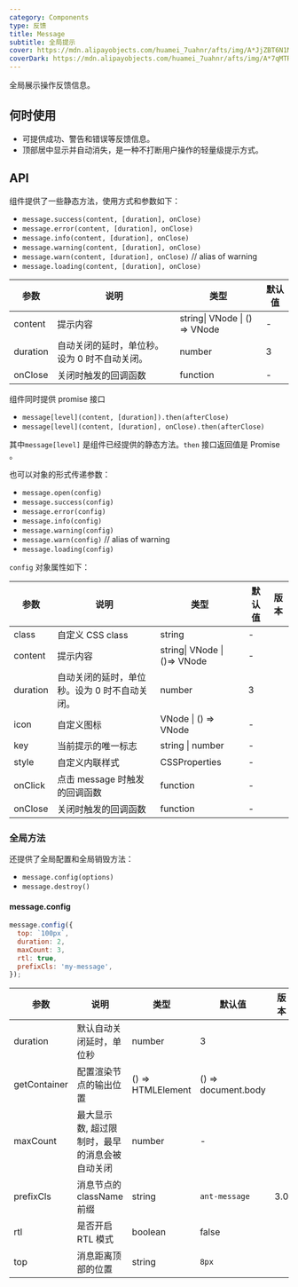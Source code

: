 ```yaml
---
category: Components
type: 反馈
title: Message
subtitle: 全局提示
cover: https://mdn.alipayobjects.com/huamei_7uahnr/afts/img/A*JjZBT6N1MusAAAAAAAAAAAAADrJ8AQ/original
coverDark: https://mdn.alipayobjects.com/huamei_7uahnr/afts/img/A*7qMTRoq3ZGkAAAAAAAAAAAAADrJ8AQ/original
---
```


全局展示操作反馈信息。

## 何时使用

- 可提供成功、警告和错误等反馈信息。
- 顶部居中显示并自动消失，是一种不打断用户操作的轻量级提示方式。

## API

组件提供了一些静态方法，使用方式和参数如下：

- `message.success(content, [duration], onClose)`
- `message.error(content, [duration], onClose)`
- `message.info(content, [duration], onClose)`
- `message.warning(content, [duration], onClose)`
- `message.warn(content, [duration], onClose)` // alias of warning
- `message.loading(content, [duration], onClose)`

| 参数 | 说明 | 类型 | 默认值 |
| --- | --- | --- | --- |
| content | 提示内容 | string\| VNode \| () => VNode | - |
| duration | 自动关闭的延时，单位秒。设为 0 时不自动关闭。 | number | 3 |
| onClose | 关闭时触发的回调函数 | function | - |

组件同时提供 promise 接口

- `message[level](content, [duration]).then(afterClose)`
- `message[level](content, [duration], onClose).then(afterClose)`

其中`message[level]` 是组件已经提供的静态方法。`then` 接口返回值是 Promise 。

也可以对象的形式传递参数：

- `message.open(config)`
- `message.success(config)`
- `message.error(config)`
- `message.info(config)`
- `message.warning(config)`
- `message.warn(config)` // alias of warning
- `message.loading(config)`

`config` 对象属性如下：

| 参数 | 说明 | 类型 | 默认值 | 版本 |
| --- | --- | --- | --- | --- |
| class | 自定义 CSS class | string | - |  |
| content | 提示内容 | string\| VNode \| ()=> VNode | - |  |
| duration | 自动关闭的延时，单位秒。设为 0 时不自动关闭。 | number | 3 |  |
| icon | 自定义图标 | VNode \| () => VNode | - |  |
| key | 当前提示的唯一标志 | string \| number | - |  |
| style | 自定义内联样式 | CSSProperties | - |  |
| onClick | 点击 message 时触发的回调函数 | function | - |  |
| onClose | 关闭时触发的回调函数 | function | - |  |

### 全局方法

还提供了全局配置和全局销毁方法：

- `message.config(options)`
- `message.destroy()`

#### message.config

```js
message.config({
  top: `100px`,
  duration: 2,
  maxCount: 3,
  rtl: true,
  prefixCls: 'my-message',
});
```

| 参数 | 说明 | 类型 | 默认值 | 版本 |  |
| --- | --- | --- | --- | --- | --- |
| duration | 默认自动关闭延时，单位秒 | number | 3 |  |  |
| getContainer | 配置渲染节点的输出位置 | () => HTMLElement | () => document.body |  |  |
| maxCount | 最大显示数, 超过限制时，最早的消息会被自动关闭 | number | - |  |  |
| prefixCls | 消息节点的 className 前缀 | string | `ant-message` | 3.0 |  |
| rtl | 是否开启 RTL 模式 | boolean | false |  |  |
| top | 消息距离顶部的位置 | string | `8px` |  |  |
